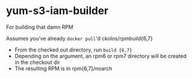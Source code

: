 # yum-s3-iam-builder
For building that damn RPM

Assumes you've already ```docker pull```'d ckolos/rpmbuild{6,7}

* From the checked out directory, run ```build {6,7}```
* Depending on the argument, an rpm6 or rpm7 directory will be created in the checkout dir
* The resulting RPM is in rpm{6,7}/noarch
